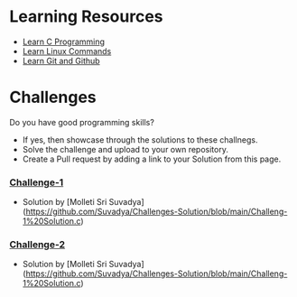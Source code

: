 # Learning Resources
* [Learn C Programming](C-Resources.md)
* [Learn Linux Commands](Linux-Resources.md)
* [Learn Git and Github](C-Resources.md)

# Challenges
Do you have good programming skills? 
- If yes, then showcase through the solutions to these challnegs.
- Solve the challenge and upload to your own repository.
- Create a Pull request by adding a link to your Solution from this page.

### [Challenge-1](challenge-1.md)
* Solution by [Molleti Sri Suvadya] (https://github.com/Suvadya/Challenges-Solution/blob/main/Challeng-1%20Solution.c)

### [Challenge-2](challenge-2.md)
* Solution by [Molleti Sri Suvadya] (https://github.com/Suvadya/Challenges-Solution/blob/main/Challeng-1%20Solution.c)
